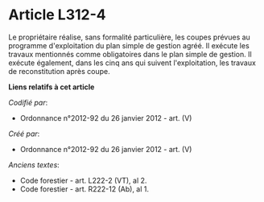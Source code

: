 # Article L312-4

Le propriétaire réalise, sans formalité particulière, les coupes prévues au programme d'exploitation du plan simple de
gestion agréé. Il exécute les travaux mentionnés comme obligatoires dans le plan simple de gestion. Il exécute également,
dans les cinq ans qui suivent l'exploitation, les travaux de reconstitution après coupe.

**Liens relatifs à cet article**

_Codifié par_:

  - Ordonnance n°2012-92 du 26 janvier 2012 - art. (V)

_Créé par_:

  - Ordonnance n°2012-92 du 26 janvier 2012 - art. (V)

_Anciens textes_:

  - Code forestier - art. L222-2 (VT), al 2.
  - Code forestier - art. R222-12 (Ab), al 1.
